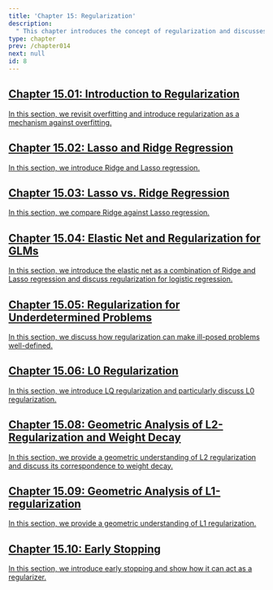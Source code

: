 ```yaml
---
title: 'Chapter 15: Regularization'
description:
  " This chapter introduces the concept of regularization and discusses common regularization techniques in more depth." 
type: chapter
prev: /chapter014
next: null
id: 8
---
```



<section class="c72e2d57">
  <h2 class="_5e0ebe7a">
  <a class="_46224d00 _7e2d93b5" href="/chapter15-01-regu-intro">Chapter 15.01: Introduction to Regularization</a>

  </h2>
  <p class="de526628">
  <a class="_46224d00 _7e2d93b5" href="/chapter15-01-regu-intro"> In this section, we revisit overfitting and introduce regularization as a mechanism against overfitting. </a>
  </p>
</section>





<section class="c72e2d57">
  <h2 class="_5e0ebe7a">
  <a class="_46224d00 _7e2d93b5" href="/chapter15-02-regu-l1l2">Chapter 15.02: Lasso and Ridge Regression</a>

  </h2>
  <p class="de526628">
  <a class="_46224d00 _7e2d93b5" href="/chapter15-02-regu-l1l2"> In this section, we introduce Ridge and Lasso regression. </a>
  </p>
</section>





<section class="c72e2d57">
  <h2 class="_5e0ebe7a">
  <a class="_46224d00 _7e2d93b5" href="/chapter15-03-regu-l1vsl2">Chapter 15.03: Lasso vs. Ridge Regression</a>

  </h2>
  <p class="de526628">
  <a class="_46224d00 _7e2d93b5" href="/chapter15-03-regu-l1vsl2"> In this section, we compare Ridge against Lasso regression. </a>
  </p>
</section>





<section class="c72e2d57">
  <h2 class="_5e0ebe7a">
  <a class="_46224d00 _7e2d93b5" href="/chapter15-04-regu-enetlogreg">Chapter 15.04: Elastic Net and Regularization for GLMs</a>

  </h2>
  <p class="de526628">
  <a class="_46224d00 _7e2d93b5" href="/chapter15-04-regu-enetlogreg"> In this section, we introduce the elastic net as a combination of Ridge and Lasso regression and discuss regularization for logistic regression. </a>
  </p>
</section>





<section class="c72e2d57">
  <h2 class="_5e0ebe7a">
  <a class="_46224d00 _7e2d93b5" href="/chapter15-05-regu-underdetermined">Chapter 15.05: Regularization for Underdetermined Problems</a>

  </h2>
  <p class="de526628">
  <a class="_46224d00 _7e2d93b5" href="/chapter15-05-regu-underdetermined"> In this section, we discuss how regularization can make ill-posed problems well-defined. </a>
  </p>
</section>





<section class="c72e2d57">
  <h2 class="_5e0ebe7a">
  <a class="_46224d00 _7e2d93b5" href="/chapter15-06-regu-regu-l0">Chapter 15.06: L0 Regularization</a>

  </h2>
  <p class="de526628">
  <a class="_46224d00 _7e2d93b5" href="/chapter15-06-regu-regu-l0"> In this section, we introduce LQ regularization and particularly discuss L0 regularization. </a>
  </p>
</section>





<!-- section class="c72e2d57">
  <h2 class="_5e0ebe7a">
  <a class="_46224d00 _7e2d93b5" href="/chapter15-07-regu-nonlin-bayes">Chapter 15.07: Nonlinear and Bayes</a>

  </h2>
  <p class="de526628">
  <a class="_46224d00 _7e2d93b5" href="/chapter15-07-regu-nonlin-bayes"> In this section, we show how regularization can be motivated form a Bayesian perspective. </a>
  </p>
</section -->




<section class="c72e2d57">
  <h2 class="_5e0ebe7a">
  <a class="_46224d00 _7e2d93b5" href="/chapter15-08-regu-geom-l2-wdecay">Chapter 15.08: Geometric Analysis of L2-Regularization and Weight Decay</a>

  </h2>
  <p class="de526628">
  <a class="_46224d00 _7e2d93b5" href="/chapter15-08-regu-geom-l2-wdecay"> In this section, we provide a geometric understanding of L2 regularization and discuss its correspondence to weight decay. </a>
  </p>
</section>





<section class="c72e2d57">
  <h2 class="_5e0ebe7a">
  <a class="_46224d00 _7e2d93b5" href="/chapter15-09-regu-geom-l1">Chapter 15.09: Geometric Analysis of L1-regularization</a>

  </h2>
  <p class="de526628">
  <a class="_46224d00 _7e2d93b5" href="/chapter15-09-regu-geom-l1"> In this section, we provide a geometric understanding of L1 regularization. </a>
  </p>
</section>





<section class="c72e2d57">
  <h2 class="_5e0ebe7a">
  <a class="_46224d00 _7e2d93b5" href="/chapter15-10-regu-early-stopping">Chapter 15.10: Early Stopping</a>

  </h2>
  <p class="de526628">
  <a class="_46224d00 _7e2d93b5" href="/chapter15-10-regu-early-stopping"> In this section, we introduce early stopping and show how it can act as a regularizer. </a>
  </p>
</section>





